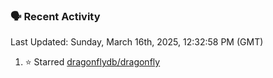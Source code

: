 ### 🗣 Recent Activity

<!--RECENT_ACTIVITY:last_update-->
Last Updated: Sunday, March 16th, 2025, 12:32:58 PM (GMT)
<!--RECENT_ACTIVITY:last_update_end-->
<!--RECENT_ACTIVITY:start-->
1. ⭐ Starred [dragonflydb/dragonfly](https://github.com/dragonflydb/dragonfly)<br>
<!--RECENT_ACTIVITY:end-->
